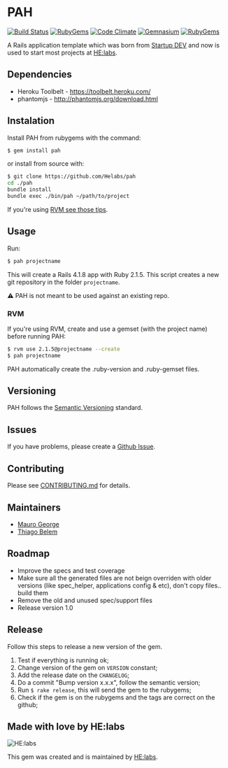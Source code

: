 # PAH
[![Build Status][travis_badge]][travis]
[![RubyGems][gem_version_badge]][ruby_gems]
[![Code Climate][code_climate_badge]][code_climate]
[![Gemnasium][gemnasium_badge]][gemnasium]
[![RubyGems][gem_downloads_badge]][ruby_gems]

A Rails application template which was born from [Startup DEV][startupdev] and now is used to start most projects at [HE:labs][helabs].

## Dependencies

* Heroku Toolbelt - https://toolbelt.heroku.com/
* phantomjs - http://phantomjs.org/download.html

## Instalation

Install PAH from rubygems with the command:

```bash
$ gem install pah
```

or install from source with:

```bash
$ git clone https://github.com/Helabs/pah
cd ./pah
bundle install
bundle exec ./bin/pah ~/path/to/project
```

If you're using [RVM see those tips](https://github.com/Helabs/pah/wiki/Using-Pah-with-RVM).

## Usage

Run:

```bash
$ pah projectname
```

This will create a Rails 4.1.8 app with Ruby 2.1.5. This script creates a new git repository in the folder `projectname`.

:warning: PAH is not meant to be used against an existing repo.

### RVM

If you're using RVM, create and use a gemset (with the project name) before running PAH:

```bash
$ rvm use 2.1.5@projectname --create
$ pah projectname
```

PAH automatically create the .ruby-version and .ruby-gemset files.

## Versioning

PAH follows the [Semantic Versioning](http://semver.org/) standard.

## Issues

If you have problems, please create a [Github Issue](https://github.com/Helabs/pah/issues).

## Contributing

Please see [CONTRIBUTING.md](https://github.com/Helabs/pah/blob/master/CONTRIBUTING.md) for details.

## Maintainers

- [Mauro George](https://github.com/maurogeorge)
- [Thiago Belem](https://github.com/TiuTalk)

## Roadmap

- Improve the specs and test coverage
- Make sure all the generated files are not beign overriden with older versions (like spec_helper, applications config & etc), don't copy files.. build them
- Remove the old and unused spec/support files
- Release version 1.0

## Release

Follow this steps to release a new version of the gem.

1. Test if everything is running ok;
2. Change version of the gem on `VERSION` constant;
3. Add the release date on the `CHANGELOG`;
4. Do a commit "Bump version x.x.x", follow the semantic version;
5. Run `$ rake release`, this will send the gem to the rubygems;
6. Check if the gem is on the rubygems and the tags are correct on the github;

## Made with love by HE:labs

![HE:labs](http://helabs.com.br/images/logo.png)

This gem was created and is maintained by [HE:labs](https://github.com/Helabs).

[startupdev]: http://startupdev.com.br
[helabs]: http://helabs.com.br
[gem_version_badge]: http://img.shields.io/gem/v/pah.svg?style=flat
[gem_downloads_badge]: http://img.shields.io/gem/dt/pah.svg?style=flat
[ruby_gems]: http://rubygems.org/gems/pah
[code_climate]: https://codeclimate.com/github/Helabs/pah
[code_climate_badge]: http://img.shields.io/codeclimate/github/Helabs/pah.svg?style=flat
[gemnasium]: https://gemnasium.com/Helabs/pah
[gemnasium_badge]: http://img.shields.io/gemnasium/Helabs/pah.svg?style=flat
[travis]: https://travis-ci.org/Helabs/pah
[travis_badge]: http://img.shields.io/travis/Helabs/pah/master.svg?style=flat
